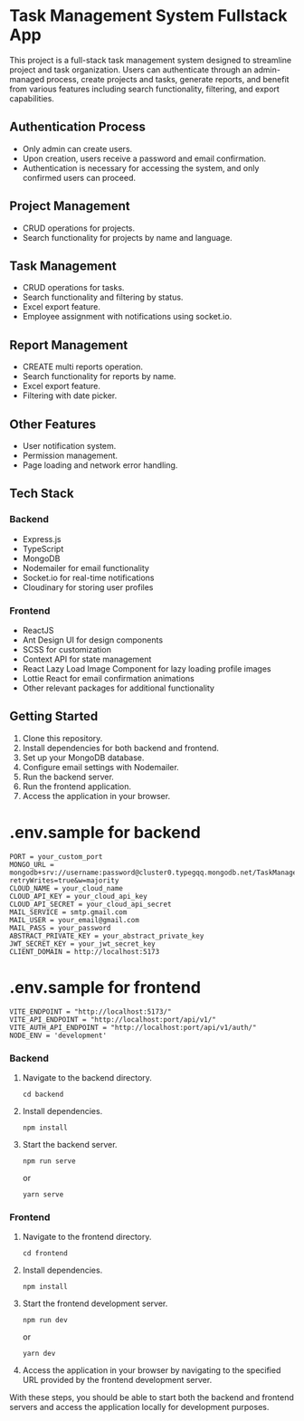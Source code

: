 # Task Management System Fullstack App

This project is a full-stack task management system designed to streamline project and task organization. Users can authenticate through an admin-managed process, create projects and tasks, generate reports, and benefit from various features including search functionality, filtering, and export capabilities.

## Authentication Process

- Only admin can create users.
- Upon creation, users receive a password and email confirmation.
- Authentication is necessary for accessing the system, and only confirmed users can proceed.

## Project Management

- CRUD operations for projects.
- Search functionality for projects by name and language.

## Task Management

- CRUD operations for tasks.
- Search functionality and filtering by status.
- Excel export feature.
- Employee assignment with notifications using socket.io.

## Report Management

- CREATE multi reports operation.
- Search functionality for reports by name.
- Excel export feature.
- Filtering with date picker.

## Other Features

- User notification system.
- Permission management.
- Page loading and network error handling.

## Tech Stack

### Backend

- Express.js
- TypeScript
- MongoDB
- Nodemailer for email functionality
- Socket.io for real-time notifications
- Cloudinary for storing user profiles

### Frontend

- ReactJS
- Ant Design UI for design components
- SCSS for customization
- Context API for state management
- React Lazy Load Image Component for lazy loading profile images
- Lottie React for email confirmation animations
- Other relevant packages for additional functionality

## Getting Started

1. Clone this repository.
2. Install dependencies for both backend and frontend.
3. Set up your MongoDB database.
4. Configure email settings with Nodemailer.
5. Run the backend server.
6. Run the frontend application.
7. Access the application in your browser.

# .env.sample for backend
```
PORT = your_custom_port
MONGO_URL = mongodb+srv://username:password@cluster0.typegqq.mongodb.net/TaskManagementSym?retryWrites=true&w=majority
CLOUD_NAME = your_cloud_name
CLOUD_API_KEY = your_cloud_api_key
CLOUD_API_SECRET = your_cloud_api_secret
MAIL_SERVICE = smtp.gmail.com
MAIL_USER = your_email@gmail.com
MAIL_PASS = your_password
ABSTRACT_PRIVATE_KEY = your_abstract_private_key
JWT_SECRET_KEY = your_jwt_secret_key
CLIENT_DOMAIN = http://localhost:5173
```
# .env.sample for frontend
```
VITE_ENDPOINT = "http://localhost:5173/"
VITE_API_ENDPOINT = "http://localhost:port/api/v1/"
VITE_AUTH_API_ENDPOINT = "http://localhost:port/api/v1/auth/"
NODE_ENV = 'development'
```

### Backend

1. Navigate to the backend directory.
   ```
   cd backend
   ```

2. Install dependencies.
   ```
   npm install
   ```

3. Start the backend server.
   ```
   npm run serve
   ```
   or
   ```
   yarn serve
   ```

### Frontend

1. Navigate to the frontend directory.
   ```
   cd frontend
   ```

2. Install dependencies.
   ```
   npm install
   ```

3. Start the frontend development server.
   ```
   npm run dev
   ```
   or
   ```
   yarn dev
   ```

4. Access the application in your browser by navigating to the specified URL provided by the frontend development server.

With these steps, you should be able to start both the backend and frontend servers and access the application locally for development purposes.
